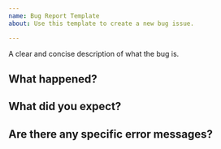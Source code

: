 ```yaml
---
name: Bug Report Template
about: Use this template to create a new bug issue.

---
```


A clear and concise description of what the bug is.


## What happened?


## What did you expect?


## Are there any specific error messages?
